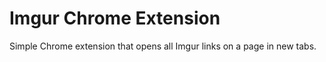 Imgur Chrome Extension
======================

Simple Chrome extension that opens all Imgur links on a page in new tabs.
